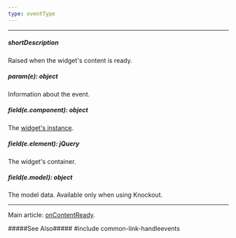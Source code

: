 ```yaml
---
type: eventType
---
```

---
##### shortDescription
Raised when the widget's content is ready.

##### param(e): object
Information about the event.

##### field(e.component): object
The [widget's instance](/api-reference/10%20UI%20Widgets/Component/3%20Methods/instance().md '{basewidgetpath}/Methods/#instance').

##### field(e.element): jQuery
The widget's container.

##### field(e.model): object
The model data. Available only when using Knockout.

---
Main article: [onContentReady](/api-reference/10%20UI%20Widgets/Widget/1%20Configuration/onContentReady.md '{basewidgetpath}/Configuration/#onContentReady').

#####See Also#####
#include common-link-handleevents